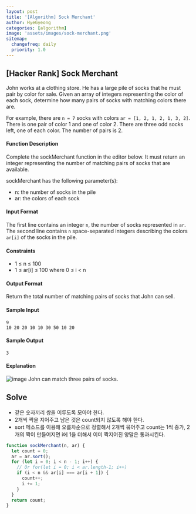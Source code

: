 ```yaml
---
layout: post
title: '[Algorithm] Sock Merchant'
author: HyeGyeong
categories: [algorithm]
image: 'assets/images/sock-merchant.png'
sitemap:
  changefreq: daily
  priority: 1.0
---
```


## [Hacker Rank] Sock Merchant

John works at a clothing store. He has a large pile of socks that he must pair by color for sale. Given an array of integers representing the color of each sock, determine how many pairs of socks with matching colors there are.

For example, there are `n = 7` socks with colors `ar = [1, 2, 1, 2, 1, 3, 2]`. There is one pair of color 1 and one of color 2. There are three odd socks left, one of each color. The number of pairs is 2.

#### Function Description

Complete the sockMerchant function in the editor below. It must return an integer representing the number of matching pairs of socks that are available.

sockMerchant has the following parameter(s):

- n: the number of socks in the pile
- ar: the colors of each sock

#### Input Format

The first line contains an integer `n`, the number of socks represented in `ar`.
The second line contains `n` space-separated integers describing the colors `ar[i]` of the socks in the pile.

#### Constraints

- 1 ≤ n ≤ 100
- 1 ≤ ar[i] ≤ 100 where 0 ≤ i < n

#### Output Format

Return the total number of matching pairs of socks that John can sell.

#### Sample Input

```
9
10 20 20 10 10 30 50 10 20
```

#### Sample Output

```
3
```

#### Explanation

![image](https://user-images.githubusercontent.com/25483027/60596907-e44f0900-9de4-11e9-8684-6b0a62bca1c9.png)
John can match three pairs of socks.

## Solve

- 같은 숫자끼리 쌍을 이루도록 모아야 한다.
- 2개씩 짝을 지어주고 남은 것은 count되지 않도록 해야 한다.
- sort 메소드를 이용해 오름차순으로 정렬해서 2개씩 묶어주고 count는 1씩 증가, 2개의 짝이 만들어지면 i에 1을 더해서 이미 짝지어진 양말은 통과시킨다.

```js
function sockMerchant(n, ar) {
  let count = 0;
  ar = ar.sort();
  for (let i = 0; i < n - 1; i++) {
    // Or for(let i = 0; i < ar.length-1; i++)
    if (i < n && ar[i] === ar[i + 1]) {
      count++;
      i += 1;
    }
  }
  return count;
}
```

